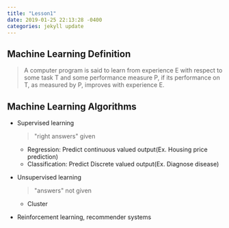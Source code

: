 ```yaml
---
title: "Lesson1"
date: 2019-01-25 22:13:28 -0400
categories: jekyll update
---
```


## Machine Learning Definition
> A computer program is said to learn from experience E with respect to some task T and some performance measure P, if its
performance on T, as measured by P, improves with experience E.



## Machine Learning Algorithms
- Supervised learning
  > "right answers" given
    - Regression: Predict continuous valued output(Ex. Housing price prediction)
    - Classification: Predict Discrete valued output(Ex. Diagnose disease)
    
- Unsupervised learning
  > "answers" not given
    - Cluster
    
- Reinforcement learning, recommender systems

